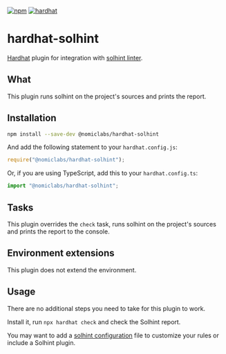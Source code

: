 [![npm](https://img.shields.io/npm/v/@nomiclabs/hardhat-solhint.svg)](https://www.npmjs.com/package/@nomiclabs/hardhat-solhint)
[![hardhat](https://hardhat.org/hardhat-plugin-badge.svg?1)](https://hardhat.org)

# hardhat-solhint

[Hardhat](https://hardhat.org) plugin for integration with [solhint linter](https://github.com/protofire/solhint).

## What

This plugin runs solhint on the project's sources and prints the report.

## Installation

```bash
npm install --save-dev @nomiclabs/hardhat-solhint
```

And add the following statement to your `hardhat.config.js`:

```js
require("@nomiclabs/hardhat-solhint");
```

Or, if you are using TypeScript, add this to your `hardhat.config.ts`:

```js
import "@nomiclabs/hardhat-solhint";
```

## Tasks

This plugin overrides the `check` task, runs solhint on the project's sources and prints the report to the console.

## Environment extensions

This plugin does not extend the environment.

## Usage

There are no additional steps you need to take for this plugin to work.

Install it, run `npx hardhat check` and check the Solhint report.

You may want to add a [solhint configuration](https://github.com/protofire/solhint/blob/master/README.md) file to customize your rules or include a Solhint plugin.
